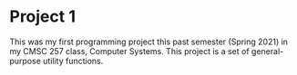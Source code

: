 # Project 1

This was my first programming project this past semester (Spring 2021) in my CMSC 257 class, Computer Systems. This project is a set of general-purpose utility functions.
